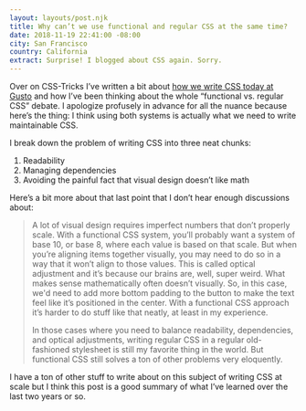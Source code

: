 ```yaml
---
layout: layouts/post.njk
title: Why can’t we use functional and regular CSS at the same time?
date: 2018-11-19 22:41:00 -08:00
city: San Francisco
country: California
extract: Surprise! I blogged about CSS again. Sorry.
---
```


Over on CSS-Tricks I’ve written a bit about [how we write CSS today at Gusto](https://css-tricks.com/why-cant-we-use-functional-css-and-regular-css-at-the-same-time/) and how I’ve been thinking about the whole “functional vs. regular CSS” debate. I apologize profusely in advance for all the nuance because here’s the thing: I think using both systems is actually what we need to write maintainable CSS.

I break down the problem of writing CSS into three neat chunks:

1. Readability
2. Managing dependencies
3. Avoiding the painful fact that visual design doesn’t like math

Here’s a bit more about that last point that I don’t hear enough discussions about:

> A lot of visual design requires imperfect numbers that don’t properly scale. With a functional CSS system, you’ll probably want a system of base 10, or base 8, where each value is based on that scale. But when you’re aligning items together visually, you may need to do so in a way that it won’t align to those values. This is called optical adjustment and it’s because our brains are, well, super weird. What makes sense mathematically often doesn’t visually. So, in this case, we'd need to add more bottom padding to the button to make the text feel like it’s positioned in the center. With a functional CSS approach it’s harder to do stuff like that neatly, at least in my experience.
>
> In those cases where you need to balance readability, dependencies, and optical adjustments, writing regular CSS in a regular old-fashioned stylesheet is still my favorite thing in the world. But functional CSS still solves a ton of other problems very eloquently.

I have a ton of other stuff to write about on this subject of writing CSS at scale but I think this post is a good summary of what I’ve learned over the last two years or so.
